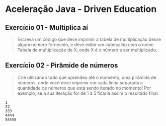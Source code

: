 # Aceleração Java - Driven Education

## Exercício 01 - Multiplica aí

> Escreva um código que deve imprimir a tabela de multiplicação desse algum número fornecido, e deve exibir um cabeçalho com o nome Tabela de multiplicação de X, onde X é o número a ser multiplicado.

## Exercício 02 - Pirâmide de números

> Crie utilizando tudo que aprendeu até o momento, uma pirâmide de números, onde você deve imprimir em cada linha separada a quantidade de números que está sendo iterado no momento! Por exemplo, se a sua iteração for de 1 a 5 ficaria assim o resultado final:

```
1
22
333
4444
55555
``` 
